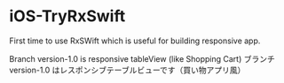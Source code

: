 # iOS-TryRxSwift

First time to use RxSWift which is useful for building responsive app.

Branch version-1.0 is responsive tableView (like Shopping Cart)
ブランチ version-1.0 はレスポンシブテーブルビューです（買い物アプリ風）
